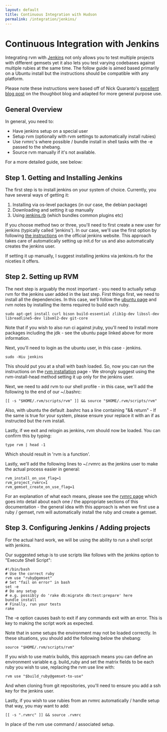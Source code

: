 ```yaml
---
layout: default
title: Continuous Integration with Hudson
permalink: /integration/jenkins/
---
```


# Continuous Integration with Jenkins

Integrating rvm with [Jenkins](http://jenkins-ci.org/) not only allows you to
test multiple projects with different gemsets yet it also lets you test varying
codebases against multiple rubies at the same time. The follow guide is aimed
based primarily on a Ubuntu install but the instructions should be compatible
with any platform.

Please note these instructions were based off of Nick Quaranto's
[excellent blog post](http://robots.thoughtbot.com/post/712609699/sailing-down-the-hudson-with-rvm)
on the thoughbot blog and adapted for more general purpose use.

## General Overview

In general, you need to:

* Have jenkins setup on a special user
* Setup rvm (optionally with rvm settings to automatically install rubies)
* Use rvmrc's where possible / bundle install in shell tasks with the -e passed
to the shebang.
* Source rvm manually if it's not available.

For a more detailed guide, see below:

## Step 1. Getting and Installing Jenkins

The first step is to install jenkins on your system of choice. Currently, you
have several ways of getting it:

1. Installing via os-level packages (in our case, the debian package)
1. Downloading and setting it up manually
1. Using [jenkins.rb](http://github.com/cowboyd/jenkins.rb-history) (which
bundles common plugins etc)

If you choose method two or three, you'll need to first create a new user for
jenkins (typically called 'jenkins'). In our case, we'll use the first option by
following
[the instructions](http://wiki.jenkins-ci.org/display/jenkins/Installing+Jenkins+on+Ubuntu)
on the official jenkins website. This approach takes care of automatically
setting up init.d for us and also automatically creates the jenkins user.

If setting it up manually, I suggest installing jenkins via jenkins.rb for the
niceties it offers.

## Step 2. Setting up RVM

The next step is arguably the most important - you need to actually setup rvm
for the jenkins user added in the last step. First things first, we need to
install all the dependencies. In this case, we'll follow the
[ubuntu page](/os/ubuntu/) and rvm notes by installing the items required to
build each ruby.

```
sudo apt-get install curl bison build-essential zlib1g-dev libssl-dev libreadline5-dev libxml2-dev git-core
```

Note that if you wish to also run ci against jruby, you'll need to install more
packages including the jdk - see the ubuntu page linked above for more information.

Next, you'll need to login as the ubuntu user, in this case - jenkins.

```
sudo -Hiu jenkins
```

This should put you at a shall with bash loaded. So, now you can run the
instructions on the [rvm installation](/rvm/install/) page - We strongly suggest
using the rvm-install-head method setting it up only for the jenkins user.

Next, we need to add rvm to our shell profile - in this case, we'll add the
following to the end of our ~/.bashrc:

```
[[ -s "$HOME/.rvm/scripts/rvm" ]] && source "$HOME/.rvm/scripts/rvm"
```

Also, with ubuntu the default .bashrc has a line containing "&& return" - If the
same is true for your system, please ensure your replace it with an if as
instructed but the rvm install.

Lastly, if we exit and relogin as jenkins, rvm should now be loaded. You can
confirm this by typing:

```
type rvm | head -1
```

Which should result in 'rvm is a function'.

Lastly, we'll add the following lines to ~/.rvmrc as the jenkins user to make
the actual process easier in general:

```
rvm_install_on_use_flag=1
rvm_project_rvmrc=1
rvm_gemset_create_on_use_flag=1
```

For an explanation of what each means, please see the
[rvmrc page](/workflow/rvmrc/) which goes into detail about each one / the
appropriate sections of this documentation - the general idea with this approach
is when we first use a ruby / gemset, rvm will automatically install the ruby
and create a gemset.

## Step 3. Configuring Jenkins / Adding projects

For the actual hard work, we will be using the ability to run a shell script
with jenkins.

Our suggested setup is to use scripts like follows with the jenkins option to
"Execute Shell Script":

```
#!/bin/bash
# Use the correct ruby
rvm use "ruby@gemset"
# Set "fail on error" in bash
set -e
# Do any setup
# e.g. possibly do 'rake db:migrate db:test:prepare' here
bundle install
# Finally, run your tests
rake
```

The -e option causes bash to exit if any commands exit with an error. This is
key to making the script work as expected.

Note that in some setups the environment may not be loaded correctly. In these
situations, you should add the following below the shebang:

```
source "$HOME/.rvm/scripts/rvm"
```

If you wish to use matrix builds, this approach means you can define an
environment variable e.g. build_ruby and set the matrix fields to be each ruby
you wish to use, replacing the rvm use line with:

```
rvm use "$build_ruby@gemset-to-use"
```

And when cloning from git repositories, you'll need to ensure you add a ssh key
for the jenkins user.

Lastly, if you wish to use rubies from an rvmrc automatically / handle setup
that way, you may want to add:

```
[[ -s ".rvmrc" ]] && source .rvmrc
```

In place of the rvm use command / associated setup.
